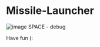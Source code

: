 # Missile-Launcher
![image](https://user-images.githubusercontent.com/44581555/154350148-9e915d8a-7d46-49ee-8405-42fd3f26d604.png)
SPACE - debug

Have fun (:
